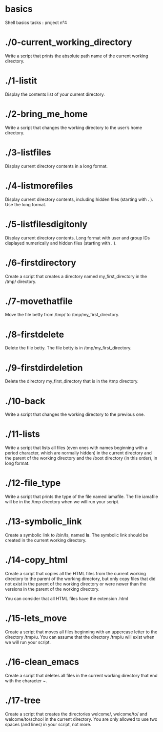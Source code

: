 # basics
Shell basics tasks : project n°4

# ./0-current_working_directory
Write a script that prints the absolute path name of the current working directory.

# ./1-listit
Display the contents list of your current directory.

# ./2-bring_me_home
Write a script that changes the working directory to the user’s home directory.

# ./3-listfiles
Display current directory contents in a long format.

# ./4-listmorefiles
Display current directory contents, including hidden files (starting with . ). Use the long format.

# ./5-listfilesdigitonly
Display current directory contents. Long format with user and group IDs displayed numerically and
hidden files (starting with . ).

# ./6-firstdirectory
Create a script that creates a directory named my_first_directory in the /tmp/ directory.

# ./7-movethatfile
Move the file betty from /tmp/ to /tmp/my_first_directory.

# ./8-firstdelete
Delete the file betty. The file betty is in /tmp/my_first_directory.

# ./9-firstdirdeletion
Delete the directory my_first_directory that is in the /tmp directory.

# ./10-back
Write a script that changes the working directory to the previous one.

# ./11-lists
Write a script that lists all files (even ones with names beginning with a period character, which are normally hidden) in the current directory and the parent of the working directory and the /boot directory (in this order), in long format.

# ./12-file_type
Write a script that prints the type of the file named iamafile. The file iamafile will be in the /tmp directory when we will run your script.

# ./13-symbolic_link
Create a symbolic link to /bin/ls, named __ls__. The symbolic link should be created in the current working directory.

# ./14-copy_html
Create a script that copies all the HTML files from the current working directory to the parent of the working directory, but only copy files that did not exist in the parent of the working directory or were newer than the versions in the parent of the working directory.

You can consider that all HTML files have the extension .html

# ./15-lets_move
Create a script that moves all files beginning with an uppercase letter to the directory /tmp/u.
You can assume that the directory /tmp/u will exist when we will run your script.

# ./16-clean_emacs
Create a script that deletes all files in the current working directory that end with the character ~.

# ./17-tree
Create a script that creates the directories welcome/, welcome/to/ and welcome/to/school in the current directory.
You are only allowed to use two spaces (and lines) in your script, not more.
